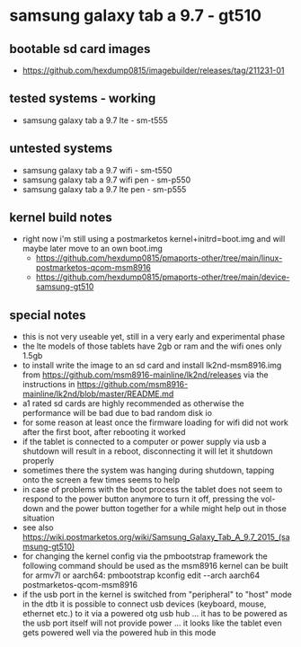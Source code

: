 # samsung galaxy tab a 9.7 - gt510

## bootable sd card images

- https://github.com/hexdump0815/imagebuilder/releases/tag/211231-01

## tested systems - working

- samsung galaxy tab a 9.7 lte - sm-t555

## untested systems

- samsung galaxy tab a 9.7 wifi - sm-t550
- samsung galaxy tab a 9.7 wifi pen - sm-p550
- samsung galaxy tab a 9.7 lte pen - sm-p555

## kernel build notes

- right now i'm still using a postmarketos kernel+initrd=boot.img and will maybe later move to an own boot.img
  - https://github.com/hexdump0815/pmaports-other/tree/main/linux-postmarketos-qcom-msm8916
  - https://github.com/hexdump0815/pmaports-other/tree/main/device-samsung-gt510

## special notes

- this is not very useable yet, still in a very early and experimental phase
- the lte models of those tablets have 2gb or ram and the wifi ones only 1.5gb
- to install write the image to an sd card and install lk2nd-msm8916.img from https://github.com/msm8916-mainline/lk2nd/releases via the instructions in https://github.com/msm8916-mainline/lk2nd/blob/master/README.md
- a1 rated sd cards are highly recommended as otherwise the performance will be bad due to bad random disk io
- for some reason at least once the firmware loading for wifi did not work after the first boot, after rebooting it worked
- if the tablet is connected to a computer or power supply via usb a shutdown will result in a reboot, disconnecting it will let it shutdown properly
- sometimes there the system was hanging during shutdown, tapping onto the screen a few times seems to help
- in case of problems with the boot process the tablet does not seem to respond to the power button anymore to turn it off, pressing the vol-down and the power button together for a while might help out in those situation
- see also https://wiki.postmarketos.org/wiki/Samsung_Galaxy_Tab_A_9.7_2015_(samsung-gt510)
- for changing the kernel config via the pmbootstrap framework the following command should be used as the msm8916 kernel can be built for armv7l or aarch64: pmbootstrap kconfig edit --arch aarch64 postmarketos-qcom-msm8916
- if the usb port in the kernel is switched from "peripheral" to "host" mode in the dtb it is possible to connect usb devices (keyboard, mouse, ethernet etc.) to it via a powered otg usb hub ... it has to be powered as the usb port itself will not provide power ... it looks like the tablet even gets powered well via the powered hub in this mode
